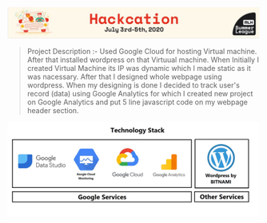 ![image](https://github.com/sanket9006/Hackcation---MLH/blob/master/Hackation.JPG)


> Project Description :- 
>                       Used Google Cloud for hosting Virtual machine. After that installed wordpress on that Virtuual machine. When Initially I created Virtual Machine its IP was dynamic which I made static as it was nacessary. After that I designed whole webpage using wordpress. When my designing is done I decided to track user's record (data) using Google Analytics for which I created new project on Google Analytics and put 5 line javascript code on my webpage header section.


![image](https://github.com/sanket9006/Hackcation---MLH/blob/master/1_bf8nI--JYvVpGY5_MLoXJw%20-%20Copy.jpeg)

